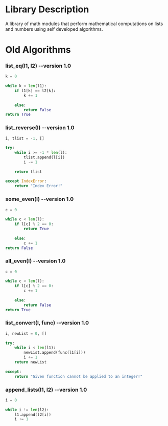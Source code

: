 # Library Description
A library of math modules that perform mathematical computations on lists and numbers using self developed algorithms.

# Old Algorithms
### list_eq(l1, l2) --version 1.0
```python
k = 0
    
while k < len(l1):
    if l1[k] == l2[k]:
        k += 1
    
    else:
        return False
return True
```
### list_reverse(l) --version 1.0
```python
i, tlist = -1, []
    
try:
    while i >= -1 * len(l):
        tlist.append(l[i])
        i -= 1
    
    return tlist
    
except IndexError:
    return "Index Error!"
```
### some_even(l) --version 1.0
```python
c = 0
    
while c < len(l):
    if l[c] % 2 == 0:
        return True
    
    else:
        c += 1
return False
```
### all_even(l) --version 1.0
```python
c = 0
    
while c < len(l):
    if l[c] % 2 == 0:
        c += 1
    
    else:
        return False
return True
```
### list_convert(l, func) --version 1.0
```python
i, newList = 0, []
    
try:
    while i < len(l1):
        newList.append(func(l1[i]))
        i += 1
    return newList
    
except:
    return "Given function cannot be applied to an integer!"
```        
### append_lists(l1, l2) --version 1.0
```python
i = 0
    
while i != len(l2):
    l1.append(l2[i])
    i += 1
```
